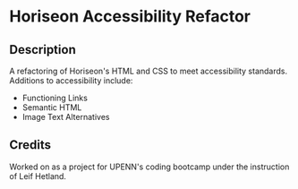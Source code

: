 # Horiseon Accessibility Refactor

## Description

A refactoring of Horiseon's HTML and CSS to meet accessibility standards. Additions to accessibility include:

- Functioning Links
- Semantic HTML
- Image Text Alternatives

## Credits

Worked on as a project for UPENN's coding bootcamp under the instruction of Leif Hetland.


